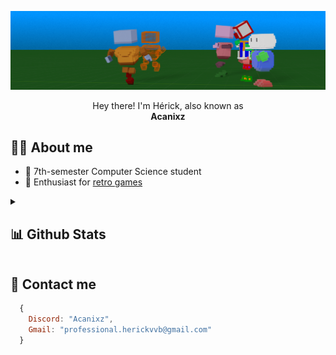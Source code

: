 ![Dynamic Banner](https://github.com/Acanixz/profile-banner/blob/main/main.png)

<p align="center">
  Hey there! I'm Hérick, also known as <br>
  <b>Acanixz</b>
</p>

## 👨‍💻 About me

- 🤖 7th-semester Computer Science student
- 👾 Enthusiast for [retro games](https://retroachievements.org/user/Acanixz)

<details>
  <summary><h2>📊 Github Stats </h2></summary>
  
  <picture>
    <source media="(prefers-color-scheme: dark)" srcset="https://github-readme-stats.vercel.app/api?username=Acanixz&show_icons=true&theme=github_dark">
    <source media="(prefers-color-scheme: light)" srcset="https://github-readme-stats.vercel.app/api?username=Acanixz&show_icons=true">
    <img alt="Acanixz's Github Stats" src="https://github-readme-stats.vercel.app/api?username=Acanixz&show_icons=true">
  </picture>
  
  <br>
  
  <picture>
    <source media="(prefers-color-scheme: dark)" srcset="https://github-readme-stats.vercel.app/api/top-langs/?username=Acanixz&layout=pie&hide=VHDL&theme=github_dark">
    <source media="(prefers-color-scheme: light)" srcset="https://github-readme-stats.vercel.app/api/top-langs/?username=Acanixz&layout=pie&hide=VHDL">
    <img alt="Acanixz's Top Languages" src="https://github-readme-stats.vercel.app/api/top-langs/?username=Acanixz&layout=pie&hide=VHDL">
  </picture>
</details>

## 📧 Contact me
  
  ```js
    {
      Discord: "Acanixz",
      Gmail: "professional.herickvvb@gmail.com"
    }
  ```
